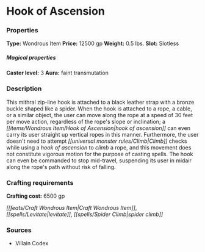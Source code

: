 ﻿---
Title: "Hook of Ascension"
Type: "Wondrous Item"
Price: "12500 gp"
Weight: "0.5 lbs."
Slot: "Slotless"
Caster level: "3"
Aura: "faint transmutation"
Description: |
  "This mithral zip-line hook is attached to a black leather strap with a bronze buckle shaped like a spider. When the hook is attached to a rope, a cable, or a similar object, the user can move along the rope at a speed of 30 feet per move action, regardless of the rope's slope or inclination; a _hook of ascension_ can even carry its user straight up vertical ropes in this manner. Furthermore, the user doesn't need to attempt Climb checks while using a _hook of ascension_ to climb a rope, and this movement does not constitute vigorous motion for the purpose of casting spells. The hook can even be commanded to stop mid-travel, suspending its user in midair along the rope's path without risk of falling."
Crafting cost: "6500 gp"
Sources: "['Villain Codex']"
---

# Hook of Ascension

### Properties

**Type:** Wondrous Item **Price:** 12500 gp **Weight:** 0.5 lbs. **Slot:** Slotless

##### Magical properties

**Caster level:** 3 **Aura:** faint transmutation

### Description

This mithral zip-line hook is attached to a black leather strap with a bronze buckle shaped like a spider. When the hook is attached to a rope, a cable, or a similar object, the user can move along the rope at a speed of 30 feet per move action, regardless of the rope's slope or inclination; a _[[items/Wondrous Item/Hook of Ascension|hook of ascension]]_ can even carry its user straight up vertical ropes in this manner. Furthermore, the user doesn't need to attempt _[[universal monster rules/Climb|Climb]]_ checks while using a _hook of ascension_ to _climb_ a rope, and this movement does not constitute vigorous motion for the purpose of casting spells. The hook can even be commanded to stop mid-travel, suspending its user in midair along the rope's path without risk of falling.

### Crafting requirements

**Crafting cost:** 6500 gp

_[[feats/Craft Wondrous Item|Craft Wondrous Item]]_, _[[spells/Levitate|levitate]]_, _[[spells/Spider Climb|spider climb]]_

### Sources

* Villain Codex
